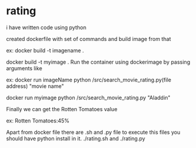 # rating
i have written code using python

created dockerfile with set of commands and build image from that

ex: docker build -t imagename .

docker build -t myimage . Run the container using dockerimage by passing arguments like

ex: docker run imageName python /src/search_movie_rating.py(file address) "movie name"

docker run myimage python /src/search_movie_rating.py "Aladdin"

Finally we can get the Rotten Tomatoes value

ex: Rotten Tomatoes:45%


Apart from docker file
there are .sh and .py file
to execute this files you should have python install in it.
./rating.sh and ./rating.py
